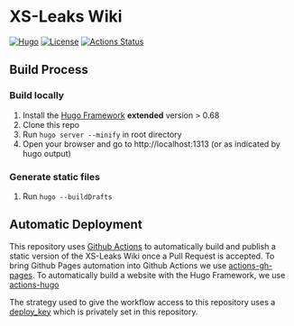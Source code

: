 # XS-Leaks Wiki
[![Hugo](https://img.shields.io/badge/hugo-0.78.1-blue.svg)](https://gohugo.io)
[![License](https://img.shields.io/badge/License-Apache%202.0-blue.svg)](LICENSE)
[![Actions Status](https://github.com/xsleaks/wiki/workflows/GitHub%20Pages/badge.svg)](https://github.com/xsleaks/wiki/actions)

## Build Process

### Build locally

1. Install the [Hugo Framework](https://gohugo.io/getting-started/installing/) **extended** version > 0.68
2. Clone this repo
3. Run `hugo server --minify` in root directory 
4. Open your browser and go to http://localhost:1313 (or as indicated by hugo output)

### Generate static files

1. Run `hugo --buildDrafts`

## Automatic Deployment

This repository uses [Github Actions](https://github.com/features/actions) to automatically build and publish a static version of the XS-Leaks Wiki once a Pull Request is accepted. To bring Github Pages automation into Github Actions we use [actions-gh-pages](https://github.com/peaceiris/actions-gh-pages). To automatically build a website with the Hugo Framework, we use [actions-hugo](https://github.com/peaceiris/actions-hugo)

The strategy used to give the workflow access to this repository uses a [deploy_key](https://github.com/peaceiris/actions-gh-pages#%EF%B8%8F-set-ssh-private-key-deploy_key) which is privately set in this repository.